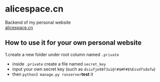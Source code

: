 <!--
 * @Author: Alicespace
 * @Date: 2019-11-04 16:20:11
 * @LastEditTime: 2019-11-05 11:36:45
 -->

# alicespace.cn

Backend of my personal website  
[alicespace.cn](https://alicespace.cn '')

## How to use it for your own personal website

1.create a new folder under root column named ```.private```

- inside ```.private``` create a file named ```secret_key```
- input your own secret key (such as ```dsiufje98f3ui@!#$#F#$%Esvdfsdafw```)
- then ```python3 manage.py runserver```**test** it
